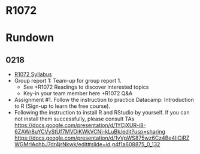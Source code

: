 # R1072 


# Rundown
## 0218
- [R1072 Syllabus](R1072_Syllabus.md)
- Group report 1: Team-up for group report 1. 
  - See +R1072 Readings to discover interested topics
  - Key-in your team member here +R1072 Q&A 
- Assignment #1. Follow the instruction to practice Datacamp: Introduction to R (Sign-up to learn the free course).
- Following the instruction to install R and RStudio by yourself. If you can not install them successfully, please consult TAs
https://docs.google.com/presentation/d/1YCjXUR-i8-6ZAWr8uYCVyStUf7MVOiKWkVCNI-kLuBk/edit?usp=sharing
https://docs.google.com/presentation/d/1vVpWS875wz6Cz4Be4IiCiRZWGMrlAohbJ7dr4jrNkwk/edit#slide=id.g4f1a608875_0_132

